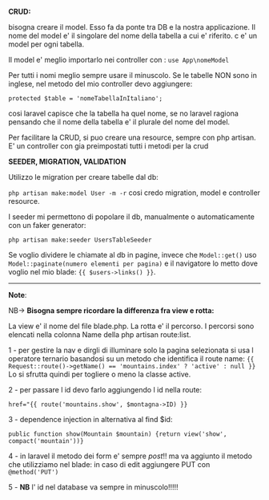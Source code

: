 **CRUD:**

bisogna creare il model. Esso fa da ponte tra DB e la nostra applicazione.
Il nome del model e' il singolare del nome della tabella a cui e' riferito. c e' un model per ogni tabella.

Il model e' meglio importarlo nei controller con :
`use App\nomeModel`

Per tutti i nomi meglio sempre usare il minuscolo.
Se le tabelle NON sono in inglese, nel metodo del mio controller devo aggiungere:

`protected $table = 'nomeTabellaInItaliano';`

cosi laravel capisce che la tabella ha quel nome, se no laravel ragiona pensando che il nome della tabella e' il plurale del nome del model.

Per facilitare la CRUD, si puo creare una resource, sempre con php artisan.
E' un controller con gia preimpostati tutti i metodi per la crud

**SEEDER, MIGRATION, VALIDATION**

Utilizzo le migration per creare tabelle dal db:

`php artisan make:model User -m -r`
cosi credo migration, model e controller resource.

I seeder mi permettono di popolare il db, manualmente o automaticamente con un faker generator:

`php artisan make:seeder UsersTableSeeder`

Se voglio dividere le chiamate al db in pagine, invece che `Model::get()` uso `Model::paginate(numero elementi per pagina)` e il navigatore lo metto dove voglio nel mio blade: `{{ $users->links() }}`.

-------------------------------------------------


**Note**: 

NB-> **Bisogna sempre ricordare la differenza fra view e rotta:**

La view e' il nome del file blade.php.
La rotta e' il percorso. I percorsi sono elencati nella colonna Name della php artisan route:list.


1 - per gestire la nav e dirgli di illuminare solo la pagina selezionata si usa l operatore ternario basandosi su un metodo che identifica il route name: 
`{{ Request::route()->getName() == 'mountains.index' ? 'active' : null }}`
Lo si sfrutta quindi per togliere o meno la classe active.

2 - per passare l id devo farlo aggiungendo l id nella route:

`href="{{ route('mountains.show', $montagna->ID) }}`

3 - dependence injection in alternativa al find $id:

`public function show(Mountain $mountain) {return view('show', compact('mountain'))}`

4 - in laravel il metodo dei form e' sempre *post*!!
ma va aggiunto il metodo che utilizziamo nel blade: in caso di edit aggiungere PUT con `@method('PUT')`

5 - **NB** l' id nel database va sempre in minuscolo!!!!!

